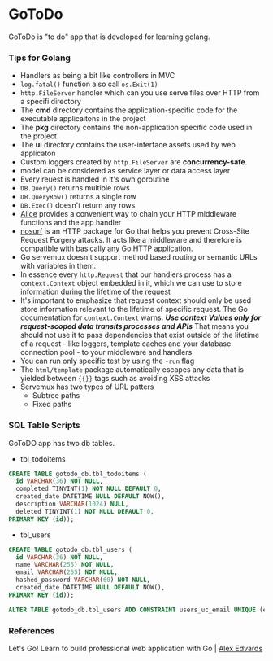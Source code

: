# GoToDo
GoToDo is "to do" app that is developed for learning golang.

### Tips for Golang
* Handlers as being a bit like controllers in MVC
* `log.fatal()` function also call `os.Exit(1)`
* `http.FileServer` handler which can you use serve files over HTTP from a specifi directory
* The **cmd** directory contains the application-specific code for the executable applicaitons in the project
* The **pkg** directory contains the non-application specific code used in the project
* The **ui** directory contains the user-interface assets used by web applicaton
* Custom loggers created by `http.FileServer` are **concurrency-safe**.
* model can be considered as service layer or data access layer
* Every reuest is handled in it's own goroutine
* `DB.Query()` returns multiple rows
* `DB.QueryRow()` returns a single row
* `DB.Exec()` doesn't return any rows
* [Alice](https://github.com/justinas/alice) provides a convenient way to chain your HTTP middleware functions and the app handler
* [nosurf](https://github.com/justinas/nosurf) is an HTTP package for Go that helps you prevent Cross-Site Request Forgery attacks. It acts like a middleware and therefore is compatible with basically any Go HTTP application.
* Go servemux doesn't support method based routing or semantic URLs with variables in them.
* In essence every `http.Request` that our handlers process has a `context.Context` object embedded in it, which we can use to store information during the lifetime of the request
* It's important to emphasize that request context should only be used store information relevant to the lifetime of specific request. The Go documentation for `context.Context` warns. **_Use context Values only for request-scoped data transits processes and APIs_** That means you should not use it to pass dependencies that exist outside of the lifetime of a request - like loggers, template caches and your database connection pool - to your middleware and handlers
* You can run only specific test by using the `-run` flag
* The `html/template` package automatically escapes any data that is yielded between `{{}}` tags such as avoiding XSS attacks
* Servemux has two types of URL patters
    * Subtree paths
    * Fixed paths

### SQL Table Scripts
GoToDO app has two db tables.

* tbl_todoitems
```sql
CREATE TABLE gotodo_db.tbl_todoitems (
  id VARCHAR(36) NOT NULL,
  completed TINYINT(1) NOT NULL DEFAULT 0,
  created_date DATETIME NULL DEFAULT NOW(),
  description VARCHAR(1024) NULL,
  deleted TINYINT(1) NOT NULL DEFAULT 0,
PRIMARY KEY (id));
```
* tbl_users
```sql
CREATE TABLE gotodo_db.tbl_users (
  id VARCHAR(36) NOT NULL,
  name VARCHAR(255) NOT NULL,
  email VARCHAR(255) NOT NULL,
  hashed_password VARCHAR(60) NOT NULL,
  created_date DATETIME NULL DEFAULT NOW(),
PRIMARY KEY (id));

ALTER TABLE gotodo_db.tbl_users ADD CONSTRAINT users_uc_email UNIQUE (email);
```

### References

Let's Go! Learn to build professional web application with Go | [Alex Edvards](https://lets-go.alexedwards.net/)
